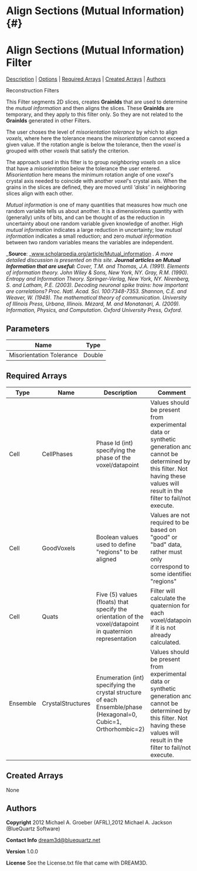 Align Sections (Mutual Information) {#}
======
<h1 class="pHeading1">Align Sections (Mutual Information) Filter</h1>
<p class="pCellBody">
<a href="../ReconstructionFilters/AlignSectionsMutualInformation.html#wp2">Description</a> | <a href="../ReconstructionFilters/AlignSectionsMutualInformation.html#wp3">Options</a> | <a href="../ReconstructionFilters/AlignSectionsMutualInformation.html#wp4">Required Arrays</a> | <a href="../ReconstructionFilters/AlignSectionsMutualInformation.html#wp5">Created Arrays</a> | <a href="../ReconstructionFilters/AlignSectionsMutualInformation.html#wp1">Authors</a> 

Reconstruction Filters


This Filter segments 2D slices, creates __GrainIds__ that are used to determine the _mutual information_ and then aligns the slices. These __GrainIds__ are temporary, and they apply to this filter only. So they are not related to the __GrainIds__ generated in other Filters.

The user choses the level of _misorientation tolerance_ by which to align _voxels_, where here the tolerance means the _misorientation_ cannot exceed a given value. If the rotation angle is below the tolerance, then the _voxel_ is grouped with other _voxels_ that satisfy the criterion.

The approach used in this filter is to group _neighboring voxels_ on a slice that have a _misorientation_ below the tolerance the user entered. _Misorientation_ here means the minimum rotation angle of one _voxel_'s crystal axis needed to coincide with another _voxel_'s crystal axis. When the grains in the slices are defined, they are moved until _'disks'_ in neighboring slices align with each other.

_Mutual information_ is one of many quantities that measures how much one random variable
tells us about another. It is a dimensionless quantity with (generally) units of bits, and can be
thought of as the reduction in uncertainty about one random variable given knowledge of another.
High _mutual information_ indicates a large reduction in uncertainty; low _mutual information_
indicates a small reduction; and zero _mutual information_ between two random variables
means the variables are independent.

___Source__: _www.scholarpedia.org/article/Mutual_information _. A more detailed discussion is presented on this site. 
__Journal articles on _Mutual Information_ that are useful:__
Cover, T.M. and Thomas, J.A. (1991). _Elements of information theory_. John Wiley & Sons, New York, NY.
Gray, R.M. (1990). _Entropy and Information Theory_. Springer-Verlag, New York, NY.
Nirenberg, S. and Latham, P.E. (2003). _Decoding neuronal spike trains: how important are correlations?_ Proc. Natl. Acad. Sci. 100:7348-7353.
Shannon, C.E. and Weaver, W. (1949). _The mathematical theory of communication_. University of Illinois Press, Urbana, Illinois.
Mézard, M. and Monatanari, A. (2009). _Information, Physics, and Computation_. Oxford University Press, Oxford._

## Parameters ## 

| Name | Type |
|------|------|
| Misorientation Tolerance | Double |

## Required Arrays ##

| Type | Name | Description | Comment |
|------|------|-------------|---------|
| Cell | CellPhases | Phase Id (int) specifying the phase of the voxel/datapoint | Values should be present from experimental data or synthetic generation and cannot be determined by this filter. Not having these values will result in the filter to fail/not execute. |
| Cell | GoodVoxels | Boolean values used to define "regions" to be aligned | Values are not required to be based on "good" or "bad" data, rather must only correspond to some identified "regions"  |
| Cell | Quats | Five (5) values (floats) that specify the orientation of the voxel/datapoint in quaternion representation | Filter will calculate the quaternion for each voxel/datapoint if it is not already calculated. |
| Ensemble | CrystalStructures | Enumeration (int) specifying the crystal structure of each Ensemble/phase (Hexagonal=0, Cubic=1, Orthorhombic=2) | Values should be present from experimental data or synthetic generation and cannot be determined by this filter. Not having these values will result in the filter to fail/not execute. |

## Created Arrays ##
None

## Authors ##

**Copyright** 2012 Michael A. Groeber (AFRL),2012 Michael A. Jackson (BlueQuartz Software)

**Contact Info** dream3d@bluequartz.net

**Version** 1.0.0

**License**  See the License.txt file that came with DREAM3D.



